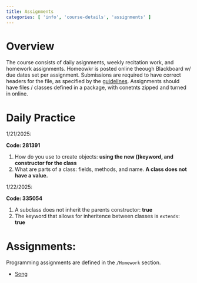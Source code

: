 ```yaml
---
title: Assignments
categories: [ 'info', 'course-details', 'assignments' ]
---
```


# Overview

The course consists of daily asignments, weekly recitation work, and homework assignments. Homeowkr is posted online theough Blackboard w/ due dates set per assignment. Submissions are required to have correct headers for the file, as specified by the [guidelines](../homework/guidelines).  Assignments should have files / classes defined in a package, with conetnts zipped and turned in online.

# Daily Practice


1/21/2025:

**Code: 281391**
1.  How do you use to create objects: **using the new ()keyword, and constructor for the class**
2.  What are parts of a class: fields, methods, and name.  **A class does not have a value.**

1/22/2025:

**Code: 335054**
1. A subclass does not inherit the parents constructor: **true**
2. The keyword that allows for inheritence between classes is `extends`: **true**

# Assignments:

Programming assignments are defined in the `/Homework` section.

* [Song](../homework/song)